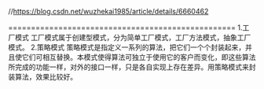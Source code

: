 //https://blog.csdn.net/wuzhekai1985/article/details/6660462

==================================================
1.工厂模式
  工厂模式属于创建型模式，分为简单工厂模式，工厂方法模式，抽象工厂模式。
2.策略模式
  策略模式是指定义一系列的算法，把它们一个个封装起来，并且使它们可相互替换。本模式使得算法可独立于使用它的客户而变化，即这些算法所完成的功能一样，对外的接口一样，只是各自实现上存在差异。用策略模式来封装算法，效果比较好。
  
